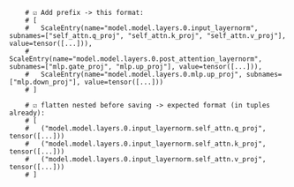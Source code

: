 
        # ☑️ Add prefix -> this format:
        # [
        #   ScaleEntry(name="model.model.layers.0.input_layernorm", subnames=["self_attn.q_proj", "self_attn.k_proj", "self_attn.v_proj"], value=tensor([...])),
        #   ScaleEntry(name="model.model.layers.0.post_attention_layernorm", subnames=["mlp.gate_proj", "mlp.up_proj"], value=tensor([...])),
        #   ScaleEntry(name="model.model.layers.0.mlp.up_proj", subnames=["mlp.down_proj"], value=tensor([...]))
        # ]

        # ☑️ flatten nested before saving -> expected format (in tuples already):
        # [
        #   ("model.model.layers.0.input_layernorm.self_attn.q_proj", tensor([...]))
        #   ("model.model.layers.0.input_layernorm.self_attn.k_proj", tensor([...]))
        #   ("model.model.layers.0.input_layernorm.self_attn.v_proj", tensor([...]))
        # ]